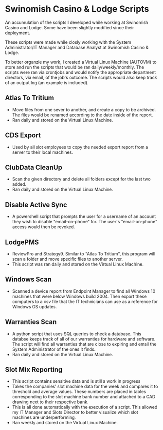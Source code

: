 # Swinomish Casino & Lodge Scripts
An accumulation of the scripts I developed while working at Swinomish Casino and Lodge.
Some have been slightly modified since their deployment.

These scripts were made while closly working with the System Administrator/IT Manager and Database Analyst at Swinomish Casino & Lodge.

To better organzie my work, I created a Virtual Linux Machine (AUTOVM) to store and run the scripts that would be ran daily/weekly/monthly. The scripts were ran via crontjobs and would notify the appropriate department directors, via email, of the job's outcome. The scripts would also keep track of an output log (an example is included).

## Atlas To Tritium
- Move files from one sever to another, and create a copy to be archived. The files would be renamed according to the date inside of the report.
- Ran daily and stored on the Virtual Linux Machine.
## CDS Export
- Used by all slot employees to copy the needed export report from a server to their local machines.
## ClubData CleanUp
- Scan the given directory and delete all folders except for the last two added.
- Ran daily and stored on the Virtual Linux Machine.
## Disable Active Sync
- A powershell script that prompts the user for a username of an account they wish to disable "email-on-phone" for. The user's "email-on-phone" access would then be revoked.
## LodgePMS
- ReviewPro and Strategy9. Similar to "Atlas To Tritium", this program will scan a folder and move specific files to another server.
- This script was ran daily and stored on the Virtual Linux Machine.
## Windows  Scan
- Scanned a device report from Endpoint Manager to find all Windows 10 machines that were below Windows build 2004. Then export these computers to a csv file that the IT technicians can use as a reference for Windows OS updates. 
## Warranties Scan
- A python script that uses SQL queries to check a database. This databse keeps track of all of our warranties for hardware and software. The script will find all warranties that are close to expiring and email the System Administrator of the ones it finds.
- Ran daily and stored on the Virtual Linux Machine.
## Slot Mix Reporting
- This script contains sensitive data and is still a work in progress
- Takes the companies' slot machine data for the week and compares it to threshold and average values. These numbers are placed in tables corresponding to the slot machine bank number and attached to a CAD drawing next to their respective bank.
- This is all done automatically with the execution of a script. This allowed my IT Manager and Slots Director to better visualize which slot machines are underperforming.
- Ran weekly and stored on the Virtual Linux Machine.
